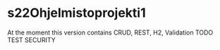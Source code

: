 # s22Ohjelmistoprojekti1
At the moment this version contains CRUD, REST, H2, Validation
TODO
TEST
SECURITY
